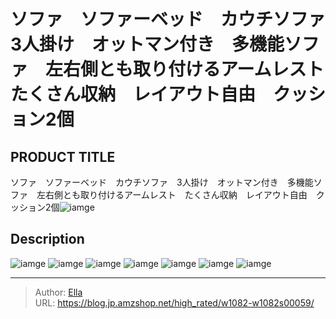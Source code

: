# ソファ　ソファーベッド　カウチソファ　3人掛け　オットマン付き　多機能ソファ　左右側とも取り付けるアームレスト　たくさん収納　レイアウト自由　クッション2個


## PRODUCT TITLE 

ソファ　ソファーベッド　カウチソファ　3人掛け　オットマン付き　多機能ソファ　左右側とも取り付けるアームレスト　たくさん収納　レイアウト自由　クッション2個![iamge](nan)

## Description











![iamge](nan)
![iamge](nan)
![iamge](nan)
![iamge](nan)
![iamge](nan)
![iamge](nan)
![iamge](nan)


---

> Author: [Ella](https://blog.jp.amzshop.net/)  
> URL: https://blog.jp.amzshop.net/high_rated/w1082-w1082s00059/  

